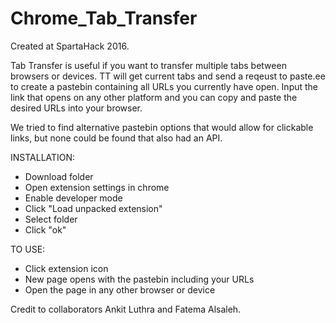 # Chrome_Tab_Transfer

Created at SpartaHack 2016.

Tab Transfer is useful if you want to transfer multiple tabs between browsers or devices. TT will get current tabs and send a reqeust
to paste.ee to create a pastebin containing all URLs you currently have open. Input the link that opens on any other platform and you can
copy and paste the desired URLs into your browser.

We tried to find alternative pastebin options that would allow for clickable links, but none could be found that also had an API.

INSTALLATION:
- Download folder
- Open extension settings in chrome
- Enable developer mode
- Click "Load unpacked extension"
- Select folder
- Click "ok"

TO USE:
- Click extension icon
- New page opens with the pastebin including your URLs
- Open the page in any other browser or device

Credit to collaborators Ankit Luthra and Fatema Alsaleh.
